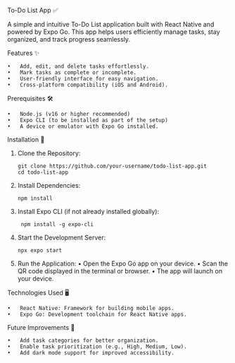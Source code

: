 To-Do List App ✅

A simple and intuitive To-Do List application built with React Native and powered by Expo Go. This app helps users efficiently manage tasks, stay organized, and track progress seamlessly.

Features ✨

	•	Add, edit, and delete tasks effortlessly.
	•	Mark tasks as complete or incomplete.
	•	User-friendly interface for easy navigation.
	•	Cross-platform compatibility (iOS and Android).

Prerequisites 🛠️

	•	Node.js (v16 or higher recommended)
	•	Expo CLI (to be installed as part of the setup)
	•	A device or emulator with Expo Go installed.

Installation 🚀

1.	Clone the Repository:

        git clone https://github.com/your-username/todo-list-app.git
        cd todo-list-app


2.	Install Dependencies:

        npm install


3.	Install Expo CLI (if not already installed globally):

         npm install -g expo-cli


4.	Start the Development Server:

        npx expo start


5.	Run the Application:
	  •	Open the Expo Go app on your device.
    •	Scan the QR code displayed in the terminal or browser.
	  •	The app will launch on your device.


Technologies Used 🖥️

	•	React Native: Framework for building mobile apps.
	•	Expo Go: Development toolchain for React Native apps.

Future Improvements 🚀

	•	Add task categories for better organization.
	•	Enable task prioritization (e.g., High, Medium, Low).
	•	Add dark mode support for improved accessibility.

